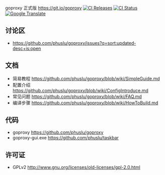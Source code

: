 goproxy 正式版 https://git.io/goproxy [ ![CI Releases](https://img.shields.io/github/release/phuslu/goproxy-ci.svg?label=%E6%AF%8F%E6%97%A5%E6%9E%84%E5%BB%BA%E7%89%88)](https://github.com/phuslu/goproxy-ci/releases) [ ![CI Status](https://travis-ci.org/phuslu/goproxy.svg?branch=master)](https://travis-ci.org/phuslu/goproxy/builds) [ ![Google Translate](https://www.gstatic.com/images/branding/product/1x/translate_24dp.png)](https://translate.google.com/translate?hl=en&sl=zh-CN&tl=en&u=https%3A%2F%2Fgithub.com%2Fphuslu%2Fgoproxy)

## 讨论区
* https://github.com/phuslu/goproxy/issues?q=sort:updated-desc+is:open

## 文档
* 简易教程 https://github.com/phuslu/goproxy/blob/wiki/SimpleGuide.md
* 配置介绍 https://github.com/phuslu/goproxy/blob/wiki/ConfigIntroduce.md
* 常见问题 https://github.com/phuslu/goproxy/blob/wiki/FAQ.md
* 编译步骤 https://github.com/phuslu/goproxy/blob/wiki/HowToBuild.md

## 代码
 * goproxy https://github.com/phuslu/goproxy
 * goproxy-gui.exe https://github.com/phuslu/taskbar

## 许可证
 * GPLv2 http://www.gnu.org/licenses/old-licenses/gpl-2.0.html
